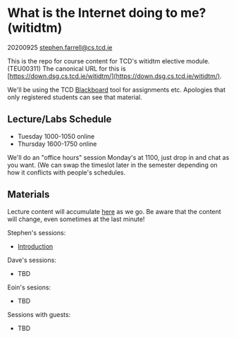 # What is the Internet doing to me? (witidtm)

20200925 stephen.farrell@cs.tcd.ie

This is the repo for course content for TCD's witidtm elective module.
(TEU00311) The canonical URL for this is
[https://down.dsg.cs.tcd.ie/witidtm/](https://down.dsg.cs.tcd.ie/witidtm/).

We'll be using the TCD
[Blackboard](https://tcd.blackboard.com/webapps/blackboard/execute/courseMain?course_id=_56807_1)
tool for assignments etc. Apologies that only registered students can see that
material.

## Lecture/Labs Schedule

- Tuesday 1000-1050 online
- Thursday 1600-1750 online

We'll do an "office hours" session Monday's at 1100, just drop in
and chat as you want. (We can swap the timeslot later in the 
semester depending on how it conflicts with people's schedules.

## Materials

Lecture content will accumulate [here](./lectures/2020-20221/) as we go.
Be aware that the content will change, even sometimes at the last minute!

Stephen's sessions:

- [Introduction](lectures/2020-2021/100-intro.pdf)

Dave's sessions:

- TBD

Eoin's sesions:

- TBD

Sessions with guests:

- TBD






